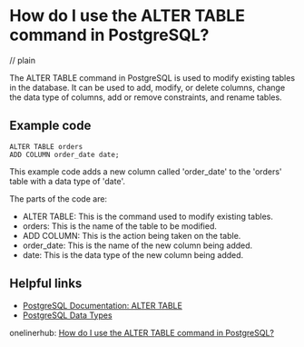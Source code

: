 # How do I use the ALTER TABLE command in PostgreSQL?
// plain

The ALTER TABLE command in PostgreSQL is used to modify existing tables in the database. It can be used to add, modify, or delete columns, change the data type of columns, add or remove constraints, and rename tables.

## Example code

```
ALTER TABLE orders
ADD COLUMN order_date date;
```

This example code adds a new column called 'order_date' to the 'orders' table with a data type of 'date'.

The parts of the code are:
- ALTER TABLE: This is the command used to modify existing tables.
- orders: This is the name of the table to be modified.
- ADD COLUMN: This is the action being taken on the table.
- order_date: This is the name of the new column being added.
- date: This is the data type of the new column being added.

## Helpful links
- [PostgreSQL Documentation: ALTER TABLE](https://www.postgresql.org/docs/current/sql-altertable.html)
- [PostgreSQL Data Types](https://www.postgresql.org/docs/current/datatype.html)

onelinerhub: [How do I use the ALTER TABLE command in PostgreSQL?](https://onelinerhub.com/postgresql/how-do-i-use-the-alter-table-command-in-postgresql)